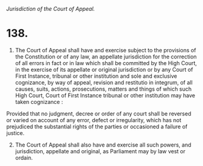 *Jurisdiction of the Court of Appeal.*

# 138.

1. The Court of Appeal shall have and exercise subject to the provisions of the Constitution or of any law, an appellate jurisdiction for the correction of all errors in fact or in law which shall be committed by the High Court, in the exercise of its appellate or original jurisdiction or by any Court of First Instance, tribunal or other institution and sole and exclusive cognizance, by way of appeal, revision and restitutio in integrum, of all causes, suits, actions, prosecutions, matters and things of which such High Court, Court of First Instance tribunal or other institution may have taken cognizance :

Provided that no judgment, decree or order of any court shall be reversed or varied on account of any error, defect or irregularity, which has not prejudiced the substantial rights of the parties or occasioned a failure of justice.

2. The Court of Appeal shall also have and exercise all such powers, and jurisdiction, appellate and original, as Parliament may by law vest or ordain.